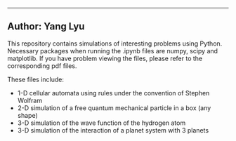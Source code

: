 ----------------
Author: Yang Lyu
----------------
This repository contains simulations of interesting problems using Python. Necessary packages when running the .ipynb files are numpy, scipy and matplotlib. If you have problem viewing the files, please refer to the corresponding pdf files. 

These files include: 
* 1-D cellular automata using rules under the convention of Stephen Wolfram
* 2-D simulation of a free quantum mechanical particle in a box (any shape)
* 3-D simulation of the wave function of the hydrogen atom 
* 3-D simulation of the interaction of a planet system with 3 planets
